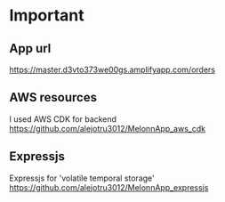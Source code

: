 # Important

## App url
https://master.d3vto373we00gs.amplifyapp.com/orders

## AWS resources
I used AWS CDK for backend
https://github.com/alejotru3012/MelonnApp_aws_cdk

## Expressjs 
Expressjs for 'volatile temporal storage'
https://github.com/alejotru3012/MelonnApp_expressjs










